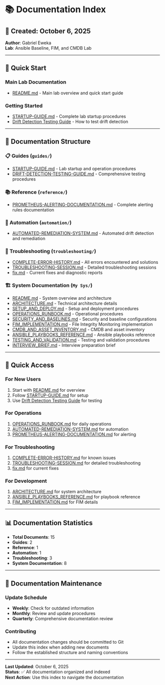 # 📚 Documentation Index

## 📅 **Created**: October 6, 2025  
**Author**: Gabriel Eweka  
**Lab**: Ansible Baseline, FIM, and CMDB Lab

---

## 🎯 **Quick Start**

### **Main Lab Documentation**
- [README.md](README.md) - Main lab overview and quick start guide

### **Getting Started**
- [STARTUP-GUIDE.md](guides/STARTUP-GUIDE.md) - Complete lab startup procedures
- [Drift Detection Testing Guide](guides/DRIFT-DETECTION-TESTING-GUIDE.md) - How to test drift detection

---

## 📖 **Documentation Structure**

### **📋 Guides** (`guides/`)
- [STARTUP-GUIDE.md](guides/STARTUP-GUIDE.md) - Lab startup and operation procedures
- [DRIFT-DETECTION-TESTING-GUIDE.md](guides/DRIFT-DETECTION-TESTING-GUIDE.md) - Comprehensive testing procedures

### **📚 Reference** (`reference/`)
- [PROMETHEUS-ALERTING-DOCUMENTATION.md](reference/PROMETHEUS-ALERTING-DOCUMENTATION.md) - Complete alerting rules documentation

### **🤖 Automation** (`automation/`)
- [AUTOMATED-REMEDIATION-SYSTEM.md](automation/AUTOMATED-REMEDIATION-SYSTEM.md) - Automated drift detection and remediation

### **🔧 Troubleshooting** (`troubleshooting/`)
- [COMPLETE-ERROR-HISTORY.md](troubleshooting/COMPLETE-ERROR-HISTORY.md) - All errors encountered and solutions
- [TROUBLESHOOTING-SESSION.md](troubleshooting/TROUBLESHOOTING-SESSION.md) - Detailed troubleshooting sessions
- [fix.md](troubleshooting/fix.md) - Current fixes and diagnostic reports

### **🏗️ System Documentation** (`My Sys/`)
- [README.md](My%20Sys/README.md) - System overview and architecture
- [ARCHITECTURE.md](My%20Sys/ARCHITECTURE.md) - Technical architecture details
- [SETUP_AND_DEPLOY.md](My%20Sys/SETUP_AND_DEPLOY.md) - Setup and deployment procedures
- [OPERATIONS_RUNBOOK.md](My%20Sys/OPERATIONS_RUNBOOK.md) - Operational procedures
- [SECURITY_AND_BASELINES.md](My%20Sys/SECURITY_AND_BASELINES.md) - Security and baseline configurations
- [FIM_IMPLEMENTATION.md](My%20Sys/FIM_IMPLEMENTATION.md) - File Integrity Monitoring implementation
- [CMDB_AND_ASSET_INVENTORY.md](My%20Sys/CMDB_AND_ASSET_INVENTORY.md) - CMDB and asset inventory
- [ANSIBLE_PLAYBOOKS_REFERENCE.md](My%20Sys/ANSIBLE_PLAYBOOKS_REFERENCE.md) - Ansible playbooks reference
- [TESTING_AND_VALIDATION.md](My%20Sys/TESTING_AND_VALIDATION.md) - Testing and validation procedures
- [INTERVIEW_BRIEF.md](My%20Sys/INTERVIEW_BRIEF.md) - Interview preparation brief

---

## 🚀 **Quick Access**

### **For New Users**
1. Start with [README.md](README.md) for overview
2. Follow [STARTUP-GUIDE.md](guides/STARTUP-GUIDE.md) for setup
3. Use [Drift Detection Testing Guide](guides/DRIFT-DETECTION-TESTING-GUIDE.md) for testing

### **For Operations**
1. [OPERATIONS_RUNBOOK.md](My%20Sys/OPERATIONS_RUNBOOK.md) for daily operations
2. [AUTOMATED-REMEDIATION-SYSTEM.md](automation/AUTOMATED-REMEDIATION-SYSTEM.md) for automation
3. [PROMETHEUS-ALERTING-DOCUMENTATION.md](reference/PROMETHEUS-ALERTING-DOCUMENTATION.md) for alerting

### **For Troubleshooting**
1. [COMPLETE-ERROR-HISTORY.md](troubleshooting/COMPLETE-ERROR-HISTORY.md) for known issues
2. [TROUBLESHOOTING-SESSION.md](troubleshooting/TROUBLESHOOTING-SESSION.md) for detailed troubleshooting
3. [fix.md](troubleshooting/fix.md) for current fixes

### **For Development**
1. [ARCHITECTURE.md](My%20Sys/ARCHITECTURE.md) for system architecture
2. [ANSIBLE_PLAYBOOKS_REFERENCE.md](My%20Sys/ANSIBLE_PLAYBOOKS_REFERENCE.md) for playbook reference
3. [FIM_IMPLEMENTATION.md](My%20Sys/FIM_IMPLEMENTATION.md) for FIM details

---

## 📊 **Documentation Statistics**

- **Total Documents**: 15
- **Guides**: 2
- **Reference**: 1
- **Automation**: 1
- **Troubleshooting**: 3
- **System Documentation**: 8

---

## 🔄 **Documentation Maintenance**

### **Update Schedule**
- **Weekly**: Check for outdated information
- **Monthly**: Review and update procedures
- **Quarterly**: Comprehensive documentation review

### **Contributing**
- All documentation changes should be committed to Git
- Update this index when adding new documents
- Follow the established structure and naming conventions

---

**Last Updated**: October 6, 2025  
**Status**: ✅ All documentation organized and indexed  
**Next Action**: Use this index to navigate the documentation
